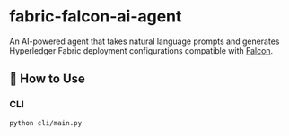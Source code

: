 # fabric-falcon-ai-agent

An AI-powered agent that takes natural language prompts and generates Hyperledger Fabric deployment configurations compatible with [Falcon](https://github.com/npci/falcon).

## 🔧 How to Use

### CLI
```bash
python cli/main.py